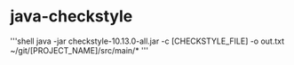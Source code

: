 # java-checkstyle
'''shell
java -jar checkstyle-10.13.0-all.jar -c [CHECKSTYLE_FILE] -o out.txt ~/git/[PROJECT_NAME]/src/main/*
'''
